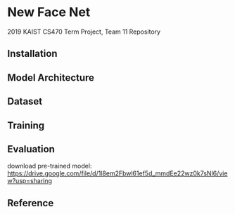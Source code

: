 # New Face Net
2019 KAIST CS470 Term Project, Team 11 Repository

## Installation

## Model Architecture

## Dataset

## Training

## Evaluation
download pre-trained model: https://drive.google.com/file/d/1l8em2Fbwl61ef5d_mmdEe22wz0k7sNl6/view?usp=sharing

## Reference
